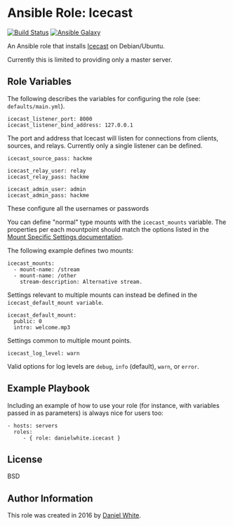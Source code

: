 # Ansible Role: Icecast

[![Build Status](https://travis-ci.org/danielwhite/ansible-role-icecast.svg?branch=master)](https://travis-ci.org/danielwhite/ansible-role-icecast) [![Ansible Galaxy](http://img.shields.io/badge/ansible--galaxy-icecast-blue.svg)](https://galaxy.ansible.com/detail#/role/6762)

An Ansible role that installs [Icecast](http://icecast.org/) on Debian/Ubuntu.

Currently this is limited to providing only a master server.

## Role Variables

The following describes the variables for configuring the role (see: `defaults/main.yml`).

```
icecast_listener_port: 8000
icecast_listener_bind_address: 127.0.0.1
```

The port and address that Icecast will listen for connections from clients, sources, and relays. Currently only a single listener can be defined.

```
icecast_source_pass: hackme

icecast_relay_user: relay
icecast_relay_pass: hackme

icecast_admin_user: admin
icecast_admin_pass: hackme
```

These configure all the usernames or passwords 

You can define "normal" type mounts with the `icecast_mounts` variable. The properties per each mountpoint should match the options listed in the [Mount Specific Settings documentation](http://icecast.org/docs/icecast-2.4.1/config-file.html#mountsettings).

The following example defines two mounts:

```
icecast_mounts:
  - mount-name: /stream
  - mount-name: /other
    stream-description: Alternative stream.
```

Settings relevant to multiple mounts can instead be defined in the `icecast_default_mount variable`.

```
icecast_default_mount:
  public: 0
  intro: welcome.mp3
```

Settings common to multiple mount points.

```
icecast_log_level: warn
```

Valid options for log levels are `debug`, `info` (default), `warn`, or `error`.

## Example Playbook

Including an example of how to use your role (for instance, with variables passed in as parameters) is always nice for users too:

    - hosts: servers
      roles:
         - { role: danielwhite.icecast }

## License

BSD

## Author Information

This role was created in 2016 by [Daniel White](https://github.com/danielwhite).
